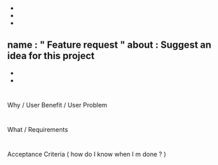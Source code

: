 -
-
-
name
:
"
Feature
request
"
about
:
Suggest
an
idea
for
this
project
-
-
-
#
#
#
Why
/
User
Benefit
/
User
Problem
#
#
#
What
/
Requirements
#
#
#
Acceptance
Criteria
(
how
do
I
know
when
I
m
done
?
)
